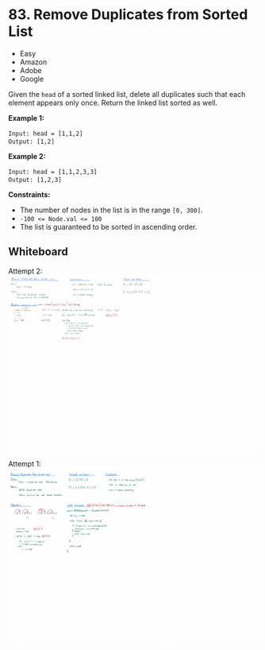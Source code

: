 # 83. Remove Duplicates from Sorted List
- Easy
- Amazon
- Adobe
- Google

Given the `head` of a sorted linked list, delete all duplicates such that each
element appears only once. Return the linked list sorted as well.

**Example 1:**
```
Input: head = [1,1,2]
Output: [1,2]
```

**Example 2:**
```
Input: head = [1,1,2,3,3]
Output: [1,2,3]
```

**Constraints:**
- The number of nodes in the list is in the range `[0, 300]`.
- `-100 <= Node.val <= 100`
- The list is guaranteed to be sorted in ascending order.

## Whiteboard
Attempt 2:
![Whiteboard Image 02][whiteboard-image-02]

Attempt 1:
![Whiteboard Image 01][whiteboard-image-01]

<!-- Refs -->
[whiteboard-image-01]: whiteboard-01.jpg
[whiteboard-image-02]: whiteboard-02.jpg

